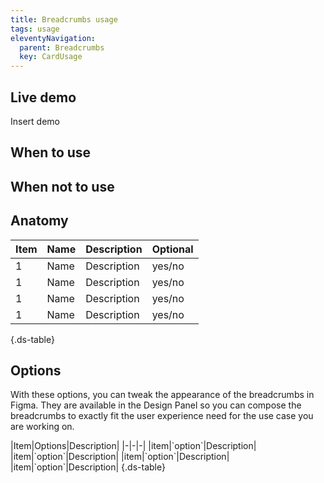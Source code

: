 ```yaml
---
title: Breadcrumbs usage
tags: usage
eleventyNavigation:
  parent: Breadcrumbs
  key: CardUsage
---
```

<section>

## Live demo

Insert demo

</section>

<section>

## When to use

</section>

<section>

## When not to use

</section>

<section>

## Anatomy

<div class="ds-table-wrapper">

|Item|Name| Description | Optional|
|-|-|-|-|
|1|Name	|Description|yes/no|
|1|Name	|Description|yes/no|
|1|Name	|Description|yes/no|
|1|Name	|Description|yes/no|

{.ds-table}

</div>

</section>

<section>

## Options

With these options, you can tweak the appearance of the breadcrumbs in Figma. They are available in the Design Panel so you can compose the breadcrumbs to exactly fit the user experience need for the use case you are working on.

<div class="ds-table-wrapper">
|Item|Options|Description|
|-|-|-|
|item|`option`|Description|
|item|`option`|Description|
|item|`option`|Description|
|item|`option`|Description|
{.ds-table}
</div>

</section>
